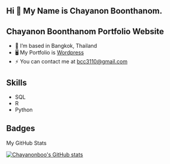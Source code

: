 ## Hi 👋 My Name is Chayanon Boonthanom.
## Chayanon Boonthanom Portfolio Website

- 🔭 I’m based in Bangkok, Thailand
- 🖥️ My Portfolio is [Wordpress](https://chayanonboo.com/)
- ⚡ You can contact me at bcc3110@gmail.com

## Skills
- SQL
- R
- Python


## Badges
My GitHub Stats

[![Chayanonboo's GitHub stats](https://github-readme-stats.vercel.app/api?username=Chayanonboo&show_icons=true&theme=radical)](https://github.com/Chayanonboo)


          
